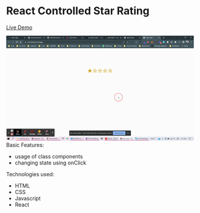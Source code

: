 # React Controlled Star Rating

<a href="https://starrating.vercel.app/">Live Demo</a>

<img src="https://github.com/ahmadrazach/Javascript-Challanges/blob/main/star-rating/Untitled_%20Apr%2018%2C%202022%202_17%20AM.gif" alt="Demo image"/>
Basic Features:
 
- usage of class components
- changing state using onClick

Technologies used:

- HTML
- CSS
- Javascript
- React

